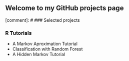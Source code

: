 ## Welcome to my GitHub projects page


[comment]: # ### Selected projects

### R Tutorials

- A Markov Aproximation Tutorial
- Classification with Random Forest 
- A Hidden Markov Tutorial
